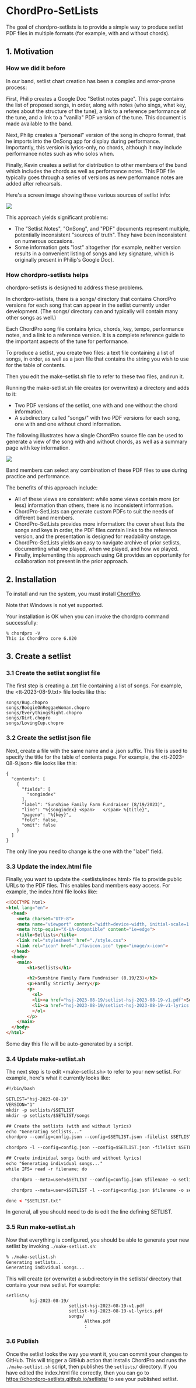 # ChordPro-SetLists

The goal of chordpro-setlists is to provide a simple way to produce setlist PDF files in multiple formats (for example, with and without chords). 

## 1. Motivation

### How we did it before

In our band, setlist chart creation has been a complex and error-prone process: 

First, Philip creates a Google Doc "Setlist notes page". This page contains the list of proposed songs, in order, along with notes (who sings, what key, notes about the structure of the tune), a link to a reference performance of the tune, and a link to a "vanilla" PDF version of the tune.  This document is made available to the band.

Next, Philip creates a "personal" version of the song in chopro format, that he imports into the OnSong app for display during performance. Importantly, this version is lyrics-only, no chords, although it may include performance notes such as who solos when.

Finally, Kevin creates a setlist for distribution to other members of the band which includes the chords as well as performance notes. This PDF file typically goes through a series of versions as new performance notes are added after rehearsals.

Here's a screen image showing these various sources of setlist info:

![](README-old.png)

This approach yields significant problems:
* The "Setlist Notes", "OnSong", and "PDF" documents represent multiple, potentially inconsistent "sources of truth". They have been inconsistent on numerous occasions.
* Some information gets "lost" altogether (for example, neither version results in a convenient listing of songs and key signature, which is originally present in Philip's Google Doc).

### How chordpro-setlists helps

chordpro-setlists is designed to address these problems. 

In chordpro-setlists, there is a songs/ directory that contains ChordPro versions for each song that can appear in the setlist currently under development.  (The songs/ directory can and typically will contain many other songs as well.)

Each ChordPro song file contains lyrics, chords, key, tempo, performance notes, and a link to a reference version. It is a complete reference guide to the important aspects of the tune for performance.

To produce a setlist, you create two files: a text file containing a list of songs, in order, as well as a json file that contains the string you wish to use for the table of contents. 

Then you edit the make-setlist.sh file to refer to these two files, and run it. 

Running the make-setlist.sh file creates (or overwrites) a directory and adds to it:
  * Two PDF versions of the setlist, one with and one without the chord information.
  * A subdirectory called "songs/" with two PDF versions for each song, one with and one without chord information.

The following illustrates how a single ChordPro source file can be used to generate a view of the song with and without chords, as well as a summary page with key information.

![](README-new.png)

Band members can select any combination of these PDF files to use during practice and performance. 

The benefits of this approach include:
* All of these views are consistent: while some views contain more (or less) information than others, there is no inconsistent information.  
* ChordPro-SetLists can generate custom PDFs to suit the needs of different band members.
* ChordPro-SetLists provides more information: the cover sheet lists the songs and keys in order, the PDF files contain links to the reference version, and the presentation is designed for readability onstage.
* ChordPro-SetLists yields an easy to navigate archive of prior setlists, documenting what we played, when we played, and how we played.
* Finally, implementing this approach using Git provides an opportunity for collaboration not present in the prior approach.

## 2. Installation

To install and run the system, you must install [ChordPro](https://www.chordpro.org/chordpro/chordpro-installation/).

Note that Windows is not yet supported.

Your installation is OK when you can invoke the chordpro command successfully:

```shell
% chordpro -V
This is ChordPro core 6.020 
```

## 3. Create a setlist

### 3.1 Create the setlist songlist file

The first step is creating a .txt file containing a list of songs. For example, the <tt-2023-08-9.txt> file looks like this:

```shell
songs/Bug.chopro
songs/BoogieOnReggaeWoman.chopro
songs/EverythingsRight.chopro
songs/Dirt.chopro
songs/LovingCup.chopro
```

### 3.2 Create the setlist json file

Next, create a file with the same name and a .json suffix. This file is used to specify the title for the table of contents page. For example, the <tt-2023-08-9.json> file looks like this:

```shell
{
  "contents": [
    {
      "fields": [
        "songindex"
      ],
      "label": "Sunshine Family Farm Fundraiser (8/19/2023)",
      "line": "%{songindex} <span>   </span> %{title}",
      "pageno": "%{key}",
      "fold": false,
      "omit": false
    }
  ]
}
```

The only line you need to change is the one with the "label" field.

### 3.3 Update the index.html file

Finally, you want to update the <setlists/index.html> file to provide public URLs to the PDF files. This enables band members easy access. For example, the index.html file looks like:

```html
<!DOCTYPE html>
<html lang="en">
  <head>
    <meta charset="UTF-8">
    <meta name="viewport" content="width=device-width, initial-scale=1.0">
    <meta http-equiv="X-UA-Compatible" content="ie=edge">
    <title>Setlists</title>
    <link rel="stylesheet" href="./style.css">
    <link rel="icon" href="./favicon.ico" type="image/x-icon">
  </head>
  <body>
    <main>
        <h1>Setlists</h1>

        <h2>Sunshine Family Farm Fundraiser (8.19/23)</h2>
        <p>Hardly Strictly Jerry</p>
        <p>
          <ol>
          <li><a href="hsj-2023-08-19/setlist-hsj-2023-08-19-v1.pdf">Setlist</a></li>
          <li><a href="hsj-2023-08-19/setlist-hsj-2023-08-19-v1-lyrics.pdf">Setlist (no chords)</a></li>
          </ol>
        </p>
    </main>
  </body>
</html>

```

Some day this file will be auto-generated by a script.

### 3.4 Update make-setlist.sh

The next step is to edit <make-setlist.sh> to refer to your new setlist. For example, here's what it currently looks like:

```html
#!/bin/bash

SETLIST="hsj-2023-08-19"
VERSION="1"
mkdir -p setlists/$SETLIST
mkdir -p setlists/$SETLIST/songs

## Create the setlists (with and without lyrics)
echo "Generating setlists..."
chordpro --config=config.json --config=$SETLIST.json -filelist $SETLIST.txt -o setlists/$SETLIST/setlist-$SETLIST-v${VERSION}.pdf

chordpro -l --config=config.json --config=$SETLIST.json -filelist $SETLIST.txt -o setlists/$SETLIST/setlist-$SETLIST-v${VERSION}-lyrics.pdf

## Create individual songs (with and without lyrics)
echo "Generating individual songs..."
while IFS= read -r filename; do

  chordpro --meta=user=$SETLIST --config=config.json $filename -o setlists/$SETLIST/"${filename%.chopro}.pdf"

  chordpro --meta=user=$SETLIST -l --config=config.json $filename -o setlists/$SETLIST/"${filename%.chopro}-lyrics.pdf"

done < "$SETLIST.txt"
```

In general, all you should need to do is edit the line defining SETLIST.

### 3.5 Run make-setlist.sh

Now that everything is configured, you should be able to generate your new setlist by invoking `./make-setlist.sh`:

```sh
% ./make-setlist.sh 
Generating setlists...
Generating individual songs...
```

This will create (or overwrite) a subdirectory in the setlists/ directory that contains your new setlist. For example:

```
setlists/
         hsj-2023-08-19/
                        setlist-hsj-2023-08-19-v1.pdf
                        setlist-hsj-2023-08-19-v1-lyrics.pdf
                        songs/
                              Althea.pdf
                              :
```

### 3.6 Publish

Once the setlist looks the way you want it, you can commit your changes to GitHub. This will trigger a GitHub action that installs ChordPro and runs the `./make-setlist.sh` script, then publishes the `setlists/` directory.  If you have edited the index.html file correctly, then you can go to <https://chordpro-setlists.github.io/setlists/> to see your published setlist.
